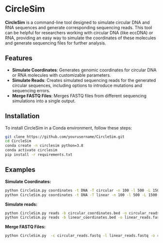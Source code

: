 # CircleSim

**CircleSim** is a command-line tool designed to simulate circular DNA and RNA sequences and generate corresponding sequencing reads. This tool can be helpful for researchers working with circular DNA (like eccDNA) or RNA, providing an easy way to simulate the coordinates of these molecules and generate sequencing files for further analysis.

## Features

- **Simulate Coordinates**: Generates genomic coordinates for circular DNA or RNA molecules with customizable parameters.
- **Simulate Reads**: Creates simulated sequencing reads for the generated circular sequences, including options to introduce mutations and sequencing errors.
- **Merge FASTQ Files**: Merges FASTQ files from different sequencing simulations into a single output.

## Installation

To install CircleSim in a Conda environment, follow these steps:

```bash
git clone https://github.com/yourusername/CircleSim.git
cd CircleSim
conda create -n circlesim python=3.8
conda activate circlesim
pip install -r requirements.txt
```

## Examples

**Simulate Coordinates:**

```bash
python CircleSim.py coordinates -t DNA -T circular -n 100 -l 500 -L 1500 -o circular_coordinates.bed
python CircleSim.py coordinates -t DNA -T linear -n 100 -l 500 -L 1500 -o linear_coordinates.bed
```

**Simulate reads:**

```bash
python CircleSim.py reads -b circular_coordinates.bed -o circular_reads.fastq
python CircleSim.py reads -b linear_coordinates.bed -o linear_reads.fastq
```

**Merge FASTQ Files:**

```bash
python CircleSim.py  -c circular_reads.fastq -l linear_reads.fastq -o reads.fastq
```
